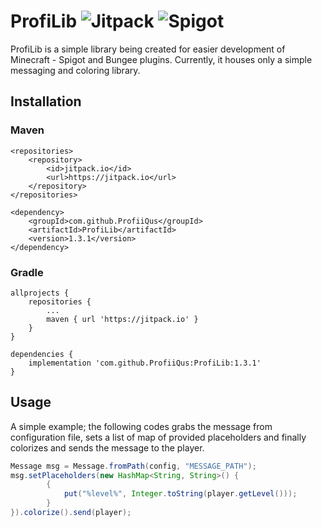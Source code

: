 # ProfiLib ![Jitpack](https://jitpack.io/v/ProfiiQus/ProfiLib.svg) ![Spigot](https://img.shields.io/badge/Spigot-1.12%20--%201.17-orange)

ProfiLib is a simple library being created for easier development of Minecraft - Spigot and Bungee plugins. Currently, it houses only a simple messaging and coloring library.

## Installation

### Maven
```
<repositories>
	<repository>
		<id>jitpack.io</id>
		<url>https://jitpack.io</url>
	</repository>
</repositories>
```
```
<dependency>
    <groupId>com.github.ProfiiQus</groupId>
	<artifactId>ProfiLib</artifactId>
	<version>1.3.1</version>
</dependency>
```
### Gradle
```
allprojects {
	repositories {
		...
		maven { url 'https://jitpack.io' }
	}
}
```
```
dependencies {
	implementation 'com.github.ProfiiQus:ProfiLib:1.3.1'
}
```

## Usage

A simple example; the following codes grabs the message from configuration file, sets a list of map of provided placeholders and finally colorizes and sends the message to the player.
```java
Message msg = Message.fromPath(config, "MESSAGE_PATH");
msg.setPlaceholders(new HashMap<String, String>() {
        {
            put("%level%", Integer.toString(player.getLevel()));
        }
}).colorize().send(player);
```
